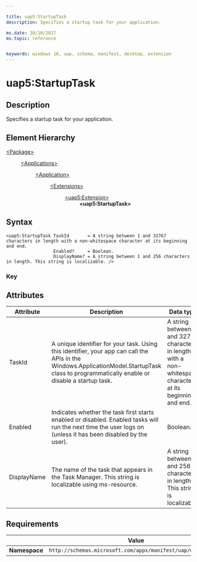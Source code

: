 ```yaml
---

title: uap5:StartupTask
description: Specifies a startup task for your application.

ms.date: 10/10/2017
ms.topic: reference


keywords: windows 10, uwp, schema, manifest, desktop, extension 
---
```


# uap5:StartupTask

## Description
Specifies a startup task for your application. 

## Element Hierarchy
<dl>
<dt><a href="element-package.md">&lt;Package&gt;</a></dt>
<dd>
<dl>
<dt><a href="element-applications.md">&lt;Applications&gt;</a></dt>
<dd>
<dl>
<dt><a href="element-application.md">&lt;Application&gt;</a></dt>
<dd>
<dl>
<dt><a href="element-1-extensions.md">&lt;Extensions&gt;</a></dt>
<dd>
<dl>
<dt><a href="element-uap5-extension.md">&lt;uap5:Extension&gt;</a></dt>
<dd><b>&lt;uap5:StartupTask&gt;</b></dd>
</dl>
</dd>
</dl>
</dd>
</dl>
</dd>
</dl>
</dd>
</dl>

## Syntax
```syntax
<uap5:StartupTask TaskId       = A string between 1 and 32767 characters in length with a non-whitespace character at its beginning and end.
                  Enabled?     = Boolean.
                  DisplayName? = A string between 1 and 256 characters in length. This string is localizable. />
```

### Key


## Attributes
| Attribute | Description | Data type | Required |
|-----------|-------------|-----------|----------|
| TaskId | A unique identifier for your task. Using this identifier, your app can call the APIs in the Windows.ApplicationModel.StartupTask class to programmatically enable or disable a startup task. | A string between 1 and 32767 characters in length with a non-whitespace character at its beginning and end. | Yes |
| Enabled | Indicates whether the task first starts enabled or disabled. Enabled tasks will run the next time the user logs on (unless it has been disabled by the user). | Boolean. | No |
| DisplayName | The name of the task that appears in the Task Manager. This string is localizable using ms-resource. | A string between 1 and 256 characters in length. This string is localizable. | No |


## Requirements

|   | Value |
|--|--|
| **Namespace** | `http://schemas.microsoft.com/appx/manifest/uap/windows10/5` |
